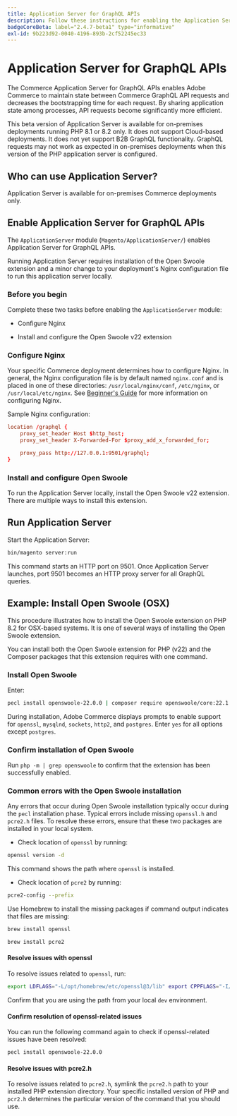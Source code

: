 ```yaml
---
title: Application Server for GraphQL APIs
description: Follow these instructions for enabling the Application Server for GraphQL APIs in your Adobe Commerce deployment.
badgeCoreBeta: label="2.4.7-beta1" type="informative"
exl-id: 9b223d92-0040-4196-893b-2cf52245ec33
---
```

# Application Server for GraphQL APIs

The Commerce Application Server for GraphQL APIs enables Adobe Commerce to maintain state between Commerce GraphQL API requests and decreases the bootstrapping time for each request. By sharing application state among processes, API requests become significantly more efficient. 

This beta version of Application Server is available for on-premises deployments running PHP 8.1 or 8.2 only. It does not support Cloud-based deployments. It does not yet support B2B GraphQL functionality. GraphQL requests may not work as expected in on-premises deployments when this version of the PHP application server is configured.

## Who can use Application Server?

Application Server is available for on-premises Commerce deployments only.

## Enable Application Server for GraphQL APIs

The `ApplicationServer` module (`Magento/ApplicationServer/`) enables Application Server for GraphQL APIs.

Running Application Server requires installation of the Open Swoole extension and a minor change to your deployment's Nginx configuration file to run this application server locally.

### Before you begin

Complete these two tasks before enabling the `ApplicationServer` module: 

*  Configure Nginx

*  Install and configure the Open Swoole v22 extension

### Configure Nginx

Your specific Commerce deployment determines how to configure Nginx. In general, the Nginx configuration file is by default named `nginx.conf` and is placed in one of these directories: `/usr/local/nginx/conf`, `/etc/nginx`, or `/usr/local/etc/nginx`. See [Beginner's Guide](https://nginx.org/en/docs/beginners_guide.html) for more information on configuring Nginx.

Sample Nginx configuration:

```conf
location /graphql {
    proxy_set_header Host $http_host;
    proxy_set_header X-Forwarded-For $proxy_add_x_forwarded_for;

    proxy_pass http://127.0.0.1:9501/graphql;
}
```

### Install and configure Open Swoole

To run the Application Server locally, install the Open Swoole v22 extension. There are multiple ways to install this extension.

## Run Application Server

Start the Application Server:

```bash
bin/magento server:run
```

This command starts an HTTP port on 9501. Once Application Server launches, port 9501 becomes an HTTP proxy server for all GraphQL queries.

## Example: Install Open Swoole (OSX)

This procedure illustrates how to install the Open Swoole extension on PHP 8.2 for OSX-based systems. It is one of several ways of installing the Open Swoole extension.

You can install both the Open Swoole extension for PHP (v22) and the Composer packages that this extension requires with one command.

### Install Open Swoole 

Enter:

```bash
pecl install openswoole-22.0.0 | composer require openswoole/core:22.1.1
```

During installation, Adobe Commerce displays prompts to enable support for `openssl`, `mysqlnd`, `sockets`, `http2`, and `postgres`. Enter `yes` for all options except `postgres`.

### Confirm installation of Open Swoole

Run `php -m | grep openswoole` to confirm that the extension has been successfully enabled.

### Common errors with the Open Swoole installation

Any errors that occur during Open Swoole installation typically occur during the `pecl` installation phase. Typical errors include missing `openssl.h` and `pcre2.h` files. To resolve these errors, ensure that these two packages are installed in your local system. 

*  Check location of `openssl` by running:

  ```bash
  openssl version -d
  ```

This command shows the path where `openssl` is installed.

*  Check location of `pcre2` by running:

  ```bash
  pcre2-config --prefix 
  ```

Use Homebrew to install the missing packages if command output indicates that files are missing: 

```bash
brew install openssl
```

```bash
brew install pcre2
```

#### Resolve issues with openssl

To resolve issues related to `openssl`, run:

```bash
export LDFLAGS="-L/opt/homebrew/etc/openssl@3/lib" export CPPFLAGS="-I/opt/homebrew/etc/openssl@3/include"
```

Confirm that you are using the path from your local `dev` environment. 

#### Confirm resolution of openssl-related issues
 
You can run the following command again to check if openssl-related issues have been resolved:

```bash
pecl install openswoole-22.0.0
```

#### Resolve issues with pcre2.h

To resolve issues related to `pcre2.h`, symlink the `pcre2.h` path to your installed PHP extension directory. Your specific installed version of PHP and `pcr2.h` determines the particular version of the command that you should use.
